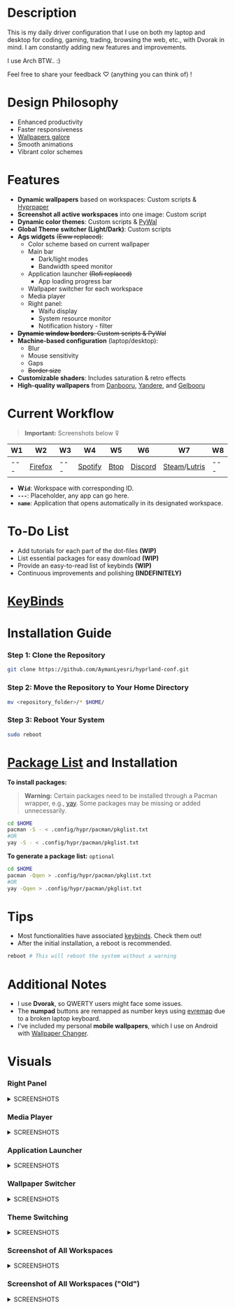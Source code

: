 # Description

This is my daily driver configuration that I use on both my laptop and desktop for coding, gaming, trading, browsing the web, etc., with Dvorak in mind. I am constantly adding new features and improvements.

I use Arch BTW.. :)

Feel free to share your feedback ♡ (anything you can think of) !

# Design Philosophy

- Enhanced productivity
- Faster responsiveness
- [Wallpapers galore](https://github.com/AymanLyesri/hyprland-conf/tree/master/wallpapers)
- Smooth animations
- Vibrant color schemes

# Features

- **Dynamic wallpapers** based on workspaces: Custom scripts & [Hyprpaper](https://github.com/hyprwm/hyprpaper)
- **Screenshot all active workspaces** into one image: Custom script
- **Dynamic color themes**: Custom scripts & [PyWal](https://github.com/dylanaraps/pywal)
- **Global Theme switcher (Light/Dark)**: Custom scripts
- **Ags widgets** ~~(Eww replaced)~~:
  - Color scheme based on current wallpaper
  - Main bar
    - Dark/light modes
    - Bandwidth speed monitor
  - Application launcher ~~(Rofi replaced)~~
    - App loading progress bar
  - Wallpaper switcher for each workspace
  - Media player
  - Right panel:
    - Waifu display
    - System resource monitor
    - Notification history - filter
- ~~**Dynamic window borders**: Custom scripts & PyWal~~
- **Machine-based configuration** (laptop/desktop):
  - Blur
  - Mouse sensitivity
  - Gaps
  - ~~Border size~~
- **Customizable shaders**: Includes saturation & retro effects
- **High-quality wallpapers** from [Danbooru](https://danbooru.donmai.us), [Yandere](https://yande.re), and [Gelbooru](https://gelbooru.com)

# Current Workflow

> **Important:** Screenshots below ⊽

| W1  | W2                                                  | W3  | W4                                                  | W5                                           | W6                                                  | W7                                                                            | W8  | W9  | W10   |
| --- | --------------------------------------------------- | --- | --------------------------------------------------- | -------------------------------------------- | --------------------------------------------------- | ----------------------------------------------------------------------------- | --- | --- | ----- |
| --- | [Firefox](https://wiki.archlinux.org/title/firefox) | --- | [Spotify](https://wiki.archlinux.org/title/spotify) | [Btop](https://github.com/aristocratos/btop) | [Discord](https://wiki.archlinux.org/title/Discord) | [Steam](https://wiki.archlinux.org/title/steam)/[Lutris](https://lutris.net/) | --- | --- | Games |

- **W`id`**: Workspace with corresponding ID.
- **`---`**: Placeholder, any app can go here.
- **`name`**: Application that opens automatically in its designated workspace.

# To-Do List

- Add tutorials for each part of the dot-files **(WIP)**
- List essential packages for easy download **(WIP)**
- Provide an easy-to-read list of keybinds **(WIP)**
- Continuous improvements and polishing **(INDEFINITELY)**

# [KeyBinds](https://github.com/AymanLyesri/hyprland-conf/blob/master/.config/hypr/configs/keybinds.conf)

# Installation Guide

### Step 1: Clone the Repository

```bash
git clone https://github.com/AymanLyesri/hyprland-conf.git
```

### Step 2: Move the Repository to Your Home Directory

```bash
mv <repository_folder>/* $HOME/
```

### Step 3: Reboot Your System

```bash
sudo reboot
```

# [Package List](https://github.com/AymanLyesri/hyprland-conf/blob/master/.config/hypr/pacman/pkglist.txt) and Installation

**To install packages:**

> **Warning:** Certain packages need to be installed through a Pacman wrapper, e.g., [yay](https://github.com/Jguer/yay).
> Some packages may be missing or added unnecessarily.

```bash
cd $HOME
pacman -S - < .config/hypr/pacman/pkglist.txt
#OR
yay -S - < .config/hypr/pacman/pkglist.txt
```

**To generate a package list:** `optional`

```bash
cd $HOME
pacman -Qqen > .config/hypr/pacman/pkglist.txt
#OR
yay -Qqen > .config/hypr/pacman/pkglist.txt
```

# Tips

- Most functionalities have associated [keybinds](https://github.com/AymanLyesri/hyprland-conf/blob/master/.config/hypr/configs/keybinds.conf). Check them out!
- After the initial installation, a reboot is recommended.

```bash
reboot # This will reboot the system without a warning
```

# Additional Notes

- I use **Dvorak**, so QWERTY users might face some issues.
- The **numpad** buttons are remapped as number keys using [evremap](https://github.com/wez/evremap) due to a broken laptop keyboard.
- I’ve included my personal **mobile wallpapers**, which I use on Android with [Wallpaper Changer](https://play.google.com/store/apps/details?id=de.j4velin.wallpaperChanger).

# Visuals

### Right Panel

<details>
  <summary>SCREENSHOTS</summary>
  <img src="https://github.com/user-attachments/assets/52d5ea0c-fd64-4890-8bcb-b4832819ce2a" alt="Right Panel">
</details>

### Media Player

<details>
  <summary>SCREENSHOTS</summary>
  <img src="https://github.com/user-attachments/assets/1c56869d-8b83-457a-8f28-b6006ae83fdb" alt="Media Player">
</details>

### Application Launcher

<details>
  <summary>SCREENSHOTS</summary>
  <img src="https://github.com/user-attachments/assets/79077273-04d2-4871-a5a1-078de8f2a83e" alt="Application Launcher 1">
  <img src="https://github.com/user-attachments/assets/6f76124c-5361-420f-a7e0-3ae73aa2e297" alt="Application Launcher 2">
</details>

### Wallpaper Switcher

<details>
  <summary>SCREENSHOTS</summary>
  <img src="https://github.com/user-attachments/assets/b3f411f5-14ab-4304-ae95-9c2e93b7f886" alt="Wallpaper Switcher">
</details>

### Theme Switching

<details>
  <summary>SCREENSHOTS</summary>
  <img src="https://github.com/user-attachments/assets/f3321fb4-9992-4133-b860-c2e7b8f246d6" alt="Theme Switching 1">
  <img src="https://github.com/user-attachments/assets/87da3faa-fbc4-47d8-9901-354e54f5452e" alt="Theme Switching 2">
</details>

### Screenshot of All Workspaces

<details>
  <summary>SCREENSHOTS</summary>
  <img src="https://github.com/user-attachments/assets/3166118e-3023-4434-985b-23ae02b8aed2" alt="All Workspaces">
</details>

### Screenshot of All Workspaces ("Old")

<details>
  <summary>SCREENSHOTS</summary>
  <img src="https://github.com/AymanLyesri/hyprland-conf/assets/80812811/c84884a7-ce5b-4363-a2fb-8a6ccebc05c5" alt="Old Workspaces">
</details>
